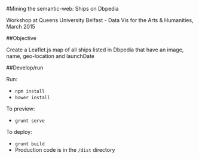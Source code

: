 #Mining the semantic-web: Ships on Dbpedia

Workshop at Queens University Belfast - Data Vis for the Arts &amp; Humanities, March 2015

##Objective

Create a Leaflet.js map of all ships listed in Dbpedia that have an image, name, geo-location and launchDate


##Develop/run

Run:

- `npm install`
- `bower install`

To preview:

- `grunt serve`

To deploy:

- `grunt build`
- Production code is in the `/dist` directory